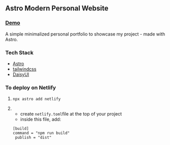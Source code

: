 ## Astro Modern Personal Website
### [Demo](https://linhportfolio101.netlify.app/)
A simple minimalized personal portfolio to showcase my project - made with Astro.
### Tech Stack
- [Astro](https://astro.build)
- [tailwindcss](https://tailwindcss.com/)
- [DaisyUI](https://daisyui.com/)
### To deploy on Netlify
1. ``npx astro add netlify``
2. * create ``netlify.toml``file at the top of your project
    * inside this file, add: 
    
    ``[build]``
    <br/>
    ``command = "npm run build"``
     <br/>
   `` publish = "dist"``


















